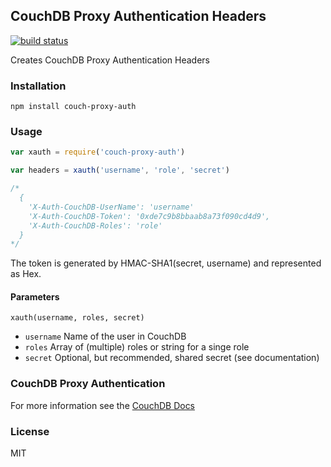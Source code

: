 ## CouchDB Proxy Authentication Headers
[![build status](https://secure.travis-ci.org/klaemo/couch-proxy-auth.png)](http://travis-ci.org/klaemo/couch-proxy-auth)

Creates CouchDB Proxy Authentication Headers

### Installation

    npm install couch-proxy-auth

### Usage

``` js
var xauth = require('couch-proxy-auth')

var headers = xauth('username', 'role', 'secret')

/*
  {
    'X-Auth-CouchDB-UserName': 'username'
    'X-Auth-CouchDB-Token': '0xde7c9b8bbaab8a73f090cd4d9',
    'X-Auth-CouchDB-Roles': 'role'
  }
*/
```

The token is generated by HMAC-SHA1(secret, username) and represented as Hex.

#### Parameters

`xauth(username, roles, secret)`

- `username` Name of the user in CouchDB
- `roles` Array of (multiple) roles or string for a singe role
- `secret` Optional, but recommended, shared secret (see documentation)

### CouchDB Proxy Authentication

For more information see the [CouchDB Docs](http://docs.couchdb.org/en/latest/api/server/authn.html#proxy-authentication)

### License

MIT
